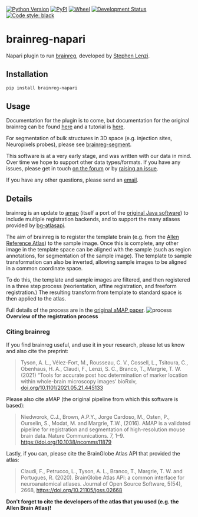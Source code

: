 [![Python Version](https://img.shields.io/pypi/pyversions/brainreg-napari.svg)](https://pypi.org/project/brainreg-napari)
[![PyPI](https://img.shields.io/pypi/v/brainreg-napari.svg)](https://pypi.org/project/brainreg-napari)
[![Wheel](https://img.shields.io/pypi/wheel/brainreg-napari.svg)](https://pypi.org/project/brainreg-napari)
[![Development Status](https://img.shields.io/pypi/status/brainreg-napari.svg)](https://github.com/brainglobe/brainreg-napari)
[![Code style: black](https://img.shields.io/badge/code%20style-black-000000.svg)](https://github.com/python/black)

# brainreg-napari
Napari plugin to run [brainreg](https://github.com/brainglobe/brainreg), 
developed by [Stephen Lenzi](https://github.com/stephenlenzi).

## Installation
```bash
pip install brainreg-napari
```

## Usage
Documentation for the plugin is to come, but documentation for the original 
brainreg can be found [here](https://docs.brainglobe.info/brainreg/introduction) 
and a tutorial is [here](https://docs.brainglobe.info/brainreg/tutorial). 

For segmentation of bulk structures in 3D space 
(e.g. injection sites, Neuropixels probes), please see 
[brainreg-segment](https://github.com/brainglobe/brainreg-segment).

This software is at a very early stage, and was written with our data in mind. 
Over time we hope to support other data types/formats. If you have any issues, please get in touch [on the forum](https://forum.image.sc/tag/brainglobe) or by 
[raising an issue](https://github.com/brainglobe/brainreg/issues). 

If you have any other questions, 
please send an [email](mailto:code@adamltyson.com?subject=brainreg).

## Details
brainreg is an update to 
[amap](https://github.com/SainsburyWellcomeCentre/amap-python) (itself a port 
of the [original Java software](https://www.nature.com/articles/ncomms11879)) 
to include multiple registration backends, and to support the many atlases 
provided by [bg-atlasapi](https://github.com/brainglobe/bg-atlasapi).

The aim of brainreg is to register the template brain
 (e.g. from the [Allen Reference Atlas](https://mouse.brain-map.org/static/atlas))
  to the sample image. Once this is complete, any other image in the template
  space can be aligned with the sample (such as region annotations, for 
  segmentation of the sample image). The template to sample transformation
  can also be inverted, allowing sample images to be aligned in a common 
  coordinate space.
  
To do this, the template and sample images are filtered, and then registered in 
a three step process (reorientation, affine registration, and freeform 
registration.) The resulting transform from template to standard space is then
applied to the atlas. 
 
Full details of the process are in the 
[original aMAP paper](https://www.nature.com/articles/ncomms11879).
![process](https://raw.githubusercontent.com/SainsburyWellcomeCentre/amap-python/master/resources/reg_process.png)
**Overview of the registration process**

### Citing brainreg

If you find brainreg useful, and use it in your research, please let us know and also cite the preprint:

> Tyson, A. L., V&eacute;lez-Fort, M.,  Rousseau, C. V., Cossell, L., Tsitoura, C., Obenhaus, H. A., Claudi, F., Lenzi, S. C., Branco, T.,  Margrie, T. W. (2021) “Tools for accurate post hoc determination of marker location within whole-brain microscopy images’ bioRxiv, [doi.org/10.1101/2021.05.21.445133](https://doi.org/10.1101/2021.05.21.445133)

Please also cite aMAP (the original pipeline from which this software is based):

>Niedworok, C.J., Brown, A.P.Y., Jorge Cardoso, M., Osten, P., Ourselin, S., Modat, M. and Margrie, T.W., (2016). AMAP is a validated pipeline for registration and segmentation of high-resolution mouse brain data. Nature Communications. 7, 1–9. https://doi.org/10.1038/ncomms11879

Lastly, if you can, please cite the BrainGlobe Atlas API that provided the atlas:

>Claudi, F., Petrucco, L., Tyson, A. L., Branco, T., Margrie, T. W. and Portugues, R. (2020). BrainGlobe Atlas API: a common interface for neuroanatomical atlases. Journal of Open Source Software, 5(54), 2668, https://doi.org/10.21105/joss.02668

**Don't forget to cite the developers of the atlas that you used (e.g. the Allen Brain Atlas)!**
